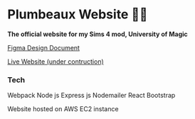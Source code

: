 # Plumbeaux Website 🧙‍♂️ 

**The official website for my Sims 4 mod, University of Magic**

[Figma Design Document](https://www.figma.com/file/vOwSy6beFCiDvsjeqrjf6e/PlumbeauxWebsite?node-id=3%3A2&t=tIssYZUwO3m0ILHs-1)

[Live Website (under contruction)](https://plumbeaux.com)

### Tech

Webpack
Node js
Express js
Nodemailer
React
Bootstrap

Website hosted on AWS EC2 instance

